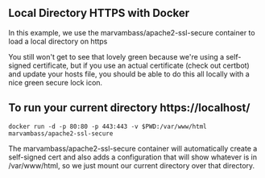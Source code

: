 ## Local Directory HTTPS with Docker

In this example, we use the marvambass/apache2-ssl-secure container to load a local directory on https

You still won't get to see that lovely green because we're using a self-signed certificate, but if you
use an actual certificate (check out certbot) and update your hosts file, you should be able
to do this all locally with a nice green secure lock icon.


## To run your current directory https://localhost/

```
docker run -d -p 80:80 -p 443:443 -v $PWD:/var/www/html marvambass/apache2-ssl-secure
```

The marvambass/apache2-ssl-secure container will automatically create a self-signed cert
and also adds a configuration that will show whatever is in /var/www/html, so we just mount
our current directory over that directory.

